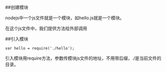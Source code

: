 ##创建模块

nodejs中一个js文件就是一个模块，如hello.js就是一个模块。

在这个js文件中，我们提供方法给外部调用

##引入模块

    var hello = require('./hello');
  
引入模块用require方法，参数传模块js文件的地址，不用带后缀，./是当前文件的目录。
